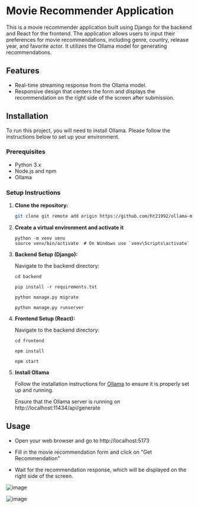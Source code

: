 # Movie Recommender Application

This is a movie recommender application built using Django for the backend and React for the frontend. The application allows users to input their preferences for movie recommendations, including genre, country, release year, and favorite actor. It utilizes the Ollama model for generating recommendations.

## Features

- Real-time streaming response from the Ollama model.
- Responsive design that centers the form and displays the recommendation on the right side of the screen after submission.

## Installation

To run this project, you will need to install Ollama. Please follow the instructions below to set up your environment.

### Prerequisites

- Python 3.x
- Node.js and npm
- Ollama

### Setup Instructions

1. **Clone the repository:**

   ```bash
   git clone git remote add origin https://github.com/ht21992/ollama-movie-recommender.git
   ```

2. **Create a virtual environment and activate it**
    ```
    python -m venv venv
    source venv/bin/activate  # On Windows use `venv\Scripts\activate`

    ```

3. **Backend Setup (Django):**

    Navigate to the backend directory:

    ```
    cd backend

    pip install -r requirements.txt

    python manage.py migrate

    python manage.py runserver
    ```

4. **Frontend Setup (React):**

    Navigate to the backend directory:

    ```
    cd frontend

    npm install

    npm start

    ```

5. **Install Ollama**

    Follow the installation instructions for [Ollama](https://ollama.com/) to ensure it is properly set up and running.

    Ensure that the Ollama server is running on http://localhost:11434/api/generate


## Usage


- Open your web browser and go to http://localhost:5173

- Fill in the movie recommendation form and click on "Get Recommendation"

- Wait for the recommendation response, which will be displayed on the right side of the screen.

![image](https://github.com/user-attachments/assets/88ca4996-ed09-4b24-8c22-f62330d642fc)

![image](https://github.com/user-attachments/assets/3687f5ba-278e-4a65-8bf5-7951d0f7024c)

